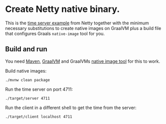 # Create Netty native binary.

This is the [time server example](https://netty.io/wiki/user-guide-for-4.x.html#wiki-h3-8) from Netty together 
with the minimum necessary substitutions to create native images on GraalVM plus a build file that configures
Graals `native-image` tool for you. 

## Build and run

You need [Maven](https://maven.apache.org), [GraalVM](https://www.graalvm.org) and GraalVMs [native image tool](https://www.graalvm.org/getting-started/#native-images) for this to work. 

Build native images:

```
./mvnw clean package
```

Run the time server on port 4711:

```
./target/server 4711
```

Run the client in a different shell to get the time from the server:

```
./target/client localhost 4711
```
